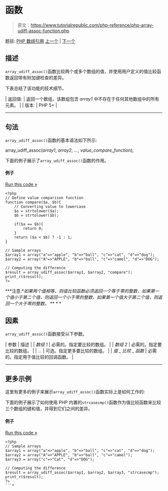 # 函数

> 原文：<https://www.tutorialrepublic.com/php-reference/php-array-udiff-assoc-function.php>

题目: [PHP 数组引用](php-array-functions.php) [上一个](php-array-udiff-function.php) | [下一个](php-array-udiff-uassoc-function.php)

## 描述

`array_udiff_assoc()`函数比较两个或多个数组的值，并使用用户定义的值比较函数返回带有附加键检查的差异。

下表总结了该功能的技术细节。

| 返回值: | 返回一个数组，该数组包含 *array1* 中不存在于任何其他数组中的所有元素。 |
| 版本: | PHP 5+ |

* * *

## 句法

`array_udiff_assoc()`函数的基本语法如下所示:

array_udiff_assoc(*array1*, *array2*, *...*, *value_compare_function*);

下面的例子展示了`array_udiff_assoc()`函数的作用。

#### 例子

[Run this code »](../codelab.php?topic=php&file=difference-of-two-arrays-with-key-check-using-value-comparison-function "Run this code to view the output")

```
<?php
// Define value comparison function
function compare($a, $b){
    // Converting value to lowercase
    $a = strtolower($a);
    $b = strtolower($b);

    if($a == $b){
        return 0;
    }
    return ($a < $b) ? -1 : 1;
}

// Sample arrays
$array1 = array("a"=>"apple", "b"=>"ball", "c"=>"cat", "d"=>"dog");
$array2 = array("A"=>"APPLE", "b"=>"ball", "c"=>"camel", "d"=>"DOG");

// Computing the difference
$result = array_udiff_assoc($array1, $array2, "compare");
print_r($result);
?>
```

 ***注意:**如果两个值相等，则值比较函数必须返回一个等于零的整数，如果第一个值小于第二个值，则返回一个小于零的整数，如果第一个值大于第二个值，则返回一个大于零的整数。*  ** * *

## 因素

`array_udiff_assoc()`函数接受以下参数。

| 参数 | 描述 |
| *数组 1* | 必需的。指定要比较的数组。 |
| *数组 2* | 必需的。指定要比较的数组。 |
| *...* | 可选。指定更多要比较的数组。 |
| *值 _ 比较 _ 函数* | 必需的。指定用于值比较的回调函数。 |

* * *

## 更多示例

这里有更多的例子来展示`array_udiff_assoc()`函数实际上是如何工作的:

下面的例子展示了如何使用 PHP 内置的`strcasecmp()`函数作为值比较函数来比较三个数组的键和值，并得到它们之间的差异。

#### 例子

[Run this code »](../codelab.php?topic=php&file=difference-of-three-arrays-with-key-check-using-value-comparison-function "Run this code to view the output")

```
<?php
// Sample arrays
$array1 = array("a"=>"apple", "b"=>"ball", "c"=>"cat", "d"=>"dog");
$array2 = array("A"=>"APPLE", "b"=>"ball", "c"=>"camel");
$array3 = array("c"=>"Cat", "d"=>"DOG");

// Computing the difference
$result = array_udiff_assoc($array1, $array2, $array3, "strcasecmp");
print_r($result);
?>
```*
